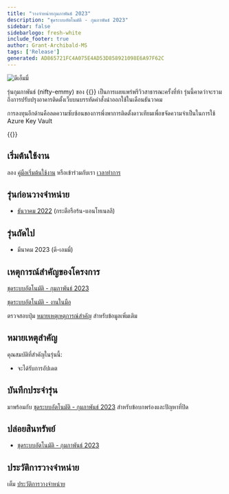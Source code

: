 ```yaml
---
title: "วางจําหน่ายกุมภาพันธ์ 2023"
description: "ชุดระบบอัตโนมัติ - กุมภาพันธ์ 2023"
sidebar: false
sidebarlogo: fresh-white
include_footer: true
author: Grant-Archibald-MS
tags: ['Release']
generated: AD865721FC4A075E4AD53D858921098E6A97F62C
---
```


![ดีเอ็มมี่](/images/nifty-emmy.png)

รุ่นกุมภาพันธ์ (nifty-emmy) ของ {{<product-name>}} เป็นการเผยแพร่พรีวิวสาธารณะครั้งที่ห้า รุ่นนี้คาดว่าจะรวมถึงการปรับปรุงอาคารติดตั้งเว็บบนบรรทัดคําสั่งนําออกใช้ในเดือนธันวาคม

การลงทุนอีกด้านคือลดความซับซ้อนของการพึ่งพาการติดตั้งดาวเทียมเพื่อขจัดความจําเป็นในการใช้ Azure Key Vault

{{<questions name="/content/th/releases/february-2023.json" completed="ขอขอบคุณที่ให้ข้อเสนอแนะ" showNavigationButtons="false" locale="th">}}

## เริ่มต้นใช้งาน

ลอง [คู่มือเริ่มต้นใช้งาน](/th/get-started) หรือเข้าร่วมกับเรา [เวลาทําการ](/th/office-hours)

## รุ่นก่อนวางจําหน่าย

- [ธันวาคม 2022](/th/releases/december-2022) (กระตือรือร้น-แอนโทเนลลี)

## รุ่นถัดไป

- มีนาคม 2023 (ดี-เอมมี่)

## เหตุการณ์สําคัญของโครงการ

[ชุดระบบอัตโนมัติ - กุมภาพันธ์ 2023](https://github.com/orgs/microsoft/projects/486/views/9)

[ชุดระบบอัตโนมัติ - งานในมือ](https://github.com/orgs/microsoft/projects/486/views/1)

ตรวจสอบปุ่ม [หมายเหตุเหตุการณ์สําคัญ](/th/releases/milestones) สําหรับข้อมูลเพิ่มเติม

## หมายเหตุสําคัญ

คุณสมบัติที่สําคัญในรุ่นนี้:

- จะได้รับการอัปเดต

## บันทึกประจํารุ่น

มาพร้อมกับ [ชุดระบบอัตโนมัติ - กุมภาพันธ์ 2023](https://github.com/microsoft/powercat-automation-kit/releases/tag/AutomationKit-February2023) สําหรับข้อบกพร่องและปัญหาที่ปิด

## ปล่อยสินทรัพย์

- [ชุดระบบอัตโนมัติ - กุมภาพันธ์ 2023](https://github.com/microsoft/powercat-automation-kit/releases/tag/AutomationKit-February2023)

## ประวัติการวางจําหน่าย

เต็ม [ประวัติการวางจําหน่าย](/th/releases)

